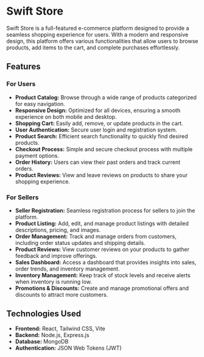 # Swift Store

Swift Store is a full-featured e-commerce platform designed to provide a seamless shopping experience for users. With a modern and responsive design, this platform offers various functionalities that allow users to browse products, add items to the cart, and complete purchases effortlessly.

## Features

### For Users

- **Product Catalog:** Browse through a wide range of products categorized for easy navigation.
- **Responsive Design:** Optimized for all devices, ensuring a smooth experience on both mobile and desktop.
- **Shopping Cart:** Easily add, remove, or update products in the cart.
- **User Authentication:** Secure user login and registration system.
- **Product Search:** Efficient search functionality to quickly find desired products.
- **Checkout Process:** Simple and secure checkout process with multiple payment options.
- **Order History:** Users can view their past orders and track current orders.
- **Product Reviews:** View and leave reviews on products to share your shopping experience.

### For Sellers

- **Seller Registration:** Seamless registration process for sellers to join the platform.
- **Product Listing:** Add, edit, and manage product listings with detailed descriptions, pricing, and images.
- **Order Management:** Track and manage orders from customers, including order status updates and shipping details.
- **Product Reviews:** View customer reviews on your products to gather feedback and improve offerings.
- **Sales Dashboard:** Access a dashboard that provides insights into sales, order trends, and inventory management.
- **Inventory Management:** Keep track of stock levels and receive alerts when inventory is running low.
- **Promotions & Discounts:** Create and manage promotional offers and discounts to attract more customers.

## Technologies Used

- **Frontend:** React, Tailwind CSS, Vite
- **Backend:** Node.js, Express.js
- **Database:** MongoDB
- **Authentication:** JSON Web Tokens (JWT)
<!-- - **Payments:** Stripe -->

